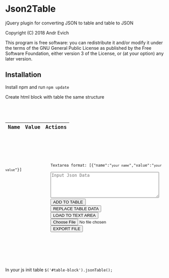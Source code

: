 # Json2Table
jQuery plugin for converting JSON to table and table to JSON

Copyright (C) 2018 Andr Evich

This program is free software: you can redistribute it and/or modify
it under the terms of the GNU General Public License as published by
the Free Software Foundation, either version 3 of the License, or
(at your option) any later version.

<h2>Installation</h2>
Install npm and run <code>npm update</code>

Create html block with table the same structure
<code>
<div id="table-block">
            <table class="table table-striped">
                <thead class="thead-dark">
                    <tr>
                        <th>Name</th>
                        <th>Value</th>
                        <th>Actions</th>
                    </tr>
                </thead>
                <tbody>
                </tbody>
            </table>
            <p class="alert alert-danger" id="error-msg" style="display:none"></p>
            <form enctype="multipart/form-data">
                <div class="form-group">
                    <label for="json-holder" class="alert alert-primary">Textarea format: [{"name":"<code>your name</code>","value":"<code>your value</code>"}]</label>
                    <textarea class="form-control" id="json-holder" cols="40" rows="5" placeholder="Input Json Data"></textarea>
                    <button class="btn btn-primary" id="add-json">ADD TO TABLE</button>
                    <button class="btn btn-primary" id="replace-json">REPLACE TABLE DATA</button>
                    <button class="btn btn-primary" id="load-json">LOAD TO TEXT AREA</button>
                    <input class="btn btn-success" type="file" id="file-load" accept="application/json" placeholder="LOAD JSON/CSV">
                    <button class="btn btn-success" id="file-export">EXPORT FILE</button>
                </div>
            </form>
  </div>
</code>

In your js init table
<code>$('#table-block').jsonTable();</code>
